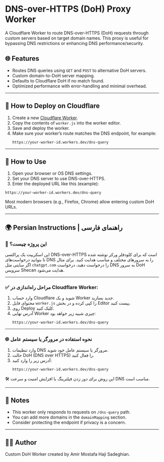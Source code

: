 # DNS-over-HTTPS (DoH) Proxy Worker

A Cloudflare Worker to route DNS-over-HTTPS (DoH) requests through custom servers based on target domain names. This proxy is useful for bypassing DNS restrictions or enhancing DNS performance/security.

## 🌐 Features

- Routes DNS queries using `GET` and `POST` to alternative DoH servers.
- Custom domain-to-DoH server mapping.
- Defaults to Cloudflare DoH if no match found.
- Optimized performance with error-handling and minimal overhead.

---

## 🚀 How to Deploy on Cloudflare

1. Create a new [Cloudflare Worker](https://dash.cloudflare.com).
2. Copy the contents of `worker.js` into the worker editor.
3. Save and deploy the worker.
4. Make sure your worker’s route matches the DNS endpoint, for example:
   ```
   https://your-worker-id.workers.dev/dns-query
   ```

---

## 🧪 How to Use

1. Open your browser or OS DNS settings.
2. Set your DNS server to use DNS-over-HTTPS.
3. Enter the deployed URL like this (example):

```
https://your-worker-id.workers.dev/dns-query
```

Most modern browsers (e.g., Firefox, Chrome) allow entering custom DoH URLs.

---

## 🌍 Persian Instructions | راهنمای فارسی

### 🎯 این پروژه چیست؟

این اسکریپت یک پراکسی DNS-over-HTTPS است که برای کلودفلر ورکر نوشته شده تا بتوانید درخواست‌های DNS را به سرورهای مختلف و مناسب هدایت کنید. برای مثال اگر سایتی مثل `chatgpt.com` را درخواست دهید، درخواست DNS به سرور DoH سرویس Shecan هدایت می‌شود.

---

### ✅ مراحل راه‌اندازی در Cloudflare Worker:

1. وارد حساب Cloudflare شوید و یک Worker جدید بسازید.
2. محتوای فایل `worker.js` را کپی کرده و در بخش Editor پیست کنید.
3. روی Deploy کلیک کنید.
4. آدرس نهایی Worker چیزی شبیه زیر خواهد بود:
   ```
   https://your-worker-id.workers.dev/dns-query
   ```

---

### 🌐 نحوه استفاده در مرورگر یا سیستم عامل

1. وارد تنظیمات DNS مرورگر یا سیستم عامل خود شوید.
2. حالت DoH (DNS over HTTPS) را فعال کنید.
3. آدرس زیر را وارد کنید:
   ```
   https://your-worker-id.workers.dev/dns-query
   ```

🛠 این روش برای دور زدن فیلترینگ یا افزایش امنیت و سرعت DNS مناسب است.

---

## 🔐 Notes

- This worker only responds to requests on `/dns-query` path.
- You can add more domains in the `domainMapping` section.
- Consider protecting the endpoint if privacy is a concern.

---

## 🧑‍💻 Author

Custom DoH Worker created by Amir Mostafa Haji Sadeghian.
